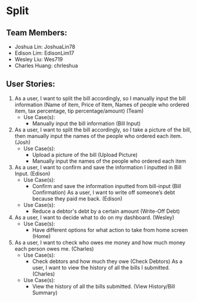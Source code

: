 # Split

## Team Members:
- Joshua Lin: JoshuaLin78
- Edison Lim: EdisonLim17
- Wesley Liu: Wes719
- Charles Huang: chrleshua

## User Stories:
1. As a user, I want to split the bill accordingly, so I manually input the bill information (Name of item, Price of
 Item, Names of people who ordered item, tax percentage, tip percentage/amount) (Team)
    - Use Case(s):
      - Manually input the bill information (Bill Input)
2. As a user, I want to split the bill accordingly, so I take a picture of the bill, then manually input the names of
 the people who ordered each item. (Josh)
    - Use Case(s):
      - Upload a picture of the bill (Upload Picture)
      - Manually input the names of the people who ordered each item
3. As a user, I want to confirm and save the information I inputted in Bill Input. (Edison)
    - Use Case(s):
      - Confirm and save the information inputted from bill-input (Bill Confirmation)
   As a user, I want to write off someone’s debt because they paid me back. (Edison)
    - Use Case(s):
      - Reduce a debtor's debt by a certain amount (Write-Off Debt)
4. As a user, I want to decide what to do on my dashboard. (Wesley)
    - Use Case(s):
      - Have different options for what action to take from home screen (Home)
5. As a user, I want to check who owes me money and how much money each person owes me. (Charles)
    - Use Case(s):
      - Check debtors and how much they owe (Check Debtors)
   As a user, I want to view the history of all the bills I submitted. (Charles)
    - Use Case(s):
      - View the history of all the bills submitted. (View History/Bill Summary)